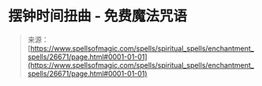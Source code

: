 <!--yml

category: 未分类

date: 2024-06-12 19:14:56

-->

# 摆钟时间扭曲 - 免费魔法咒语

> 来源：[https://www.spellsofmagic.com/spells/spiritual_spells/enchantment_spells/26671/page.html#0001-01-01](https://www.spellsofmagic.com/spells/spiritual_spells/enchantment_spells/26671/page.html#0001-01-01)
